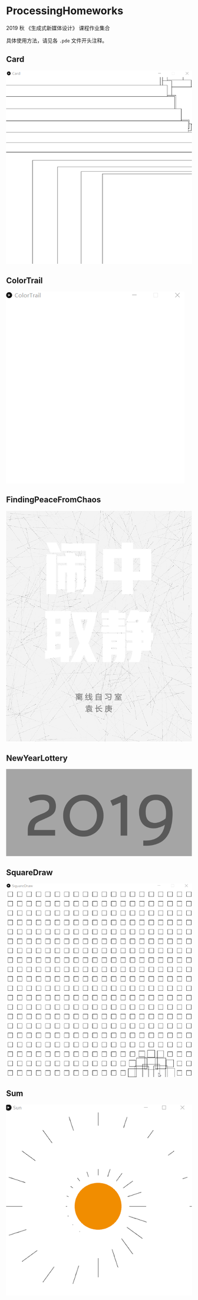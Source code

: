 # ProcessingHomeworks

2019 秋 《生成式新媒体设计》 课程作业集合

具体使用方法，请见各 `.pde` 文件开头注释。

## Card

![card](doc/images/card.gif)

## ColorTrail

![colortrail](doc/images/colortrail.gif)

## FindingPeaceFromChaos

![findingpeace](doc/images/findingpeace.gif)

## NewYearLottery

![newyearlottery](doc/images/newyearlottery.gif)

## SquareDraw

![squaredraw](doc/images/squaredraw.gif)

## Sum

![sun](doc/images/sun.gif)

